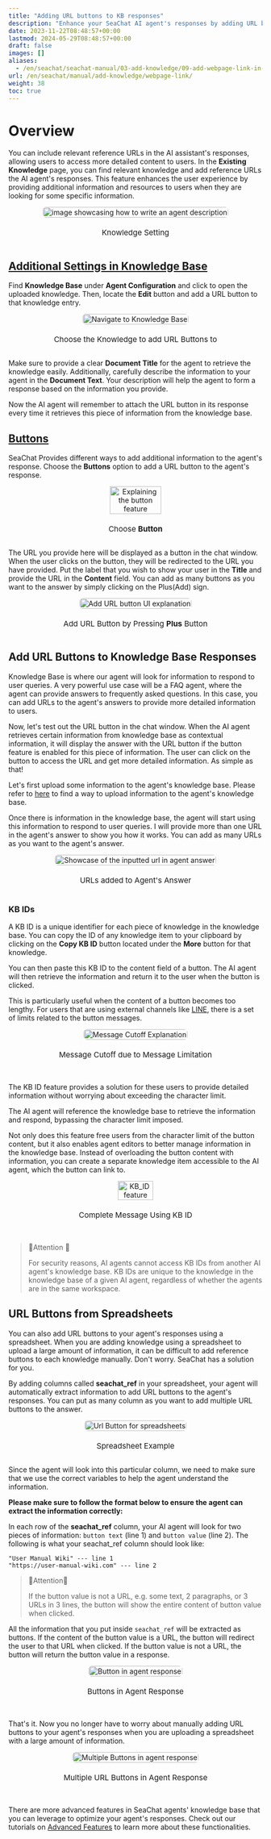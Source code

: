 ```yaml
---
title: "Adding URL buttons to KB responses"
description: "Enhance your SeaChat AI agent's responses by adding URL buttons for more information in responses."
date: 2023-11-22T08:48:57+00:00
lastmod: 2024-05-29T08:48:57+00:00
draft: false
images: []
aliases:
  - /en/seachat/seachat-manual/03-add-knowledge/09-add-webpage-link-in-answers/
url: /en/seachat/manual/add-knowledge/webpage-link/  
weight: 38
toc: true
---
```


# Overview

You can include relevant reference URLs in the AI assistant's responses, allowing users to access more detailed content to users. In the **Existing Knowledge** page, you can find relevant knowledge and add reference URLs the AI agent's responses. This feature enhances the user experience by providing additional information and resources to users when they are looking for some specific information. 

<div id="additional-setting-ui" style="display: flex; flex-direction: column; align-items: center;">
<div style="width: 100%; text-align: center; display: flex; flex-direction: column; align-items: center; justify-item: center">
    <a href="/images/seachat/en/knowledge-advanced-features/url-button/new-kb-ui.png" target="_blank">
    <img width="100%" style="border-radius: 0.4rem; cursor: zoom-in;" src="/images/seachat/en/knowledge-advanced-features/url-button/new-kb-ui.png" alt="image showcasing how to write an agent description">
    </a>
</div>
    <p style="margin-top: 20px; font-size: 15px">Knowledge Setting</p>
</div>

## [Additional Settings in Knowledge Base](#additional-setting-ui)

Find **Knowledge Base** under **Agent Configuration** and click to open the uploaded knowledge. Then, locate the **Edit** button and add a URL button to that knowledge entry.

<div id="additional-setting-ui" style="display: flex; flex-direction: column; align-items: center;">
<div style="width: 100%; text-align: center; display: flex; flex-direction: column; align-items: center; justify-item: center">
    <a href="/images/seachat/en/knowledge-advanced-features/url-button/choose-knowledge.png" target="_blank">
    <img width="100%" style="border-radius: 0.4rem; cursor: zoom-in;" src="/images/seachat/en/knowledge-advanced-features/url-button/choose-knowledge.png" alt="Navigate to Knowledge Base">
    </a>
</div>
    <p style="margin-top: 20px; font-size: 15px">Choose the Knowledge to add URL Buttons to</p>
</div>

Make sure to provide a clear **Document Title** for the agent to retrieve the knowledge easily. Additionally, carefully describe the information to your agent in the **Document Text**. Your description will help the agent to form a response based on the information you provide.

Now the AI agent will remember to attach the URL button in its response every time it retrieves this piece of information from the knowledge base.

## [Buttons](#additional-setting-ui)

SeaChat Provides different ways to add additional information to the agent's response. Choose the **Buttons** option to add a URL button to the agent's response.

<div id="additional-setting-ui" style="display: flex; flex-direction: column; align-items: center;">
<div style="width: 100%; text-align: center; display: flex; flex-direction: column; align-items: center; justify-item: center">
    <a href="/images/seachat/en/knowledge-advanced-features/url-button/choose-button.png" target="_blank">
    <img width="70%" style="border-radius: 0.4rem; cursor: zoom-in;" src="/images/seachat/en/knowledge-advanced-features/url-button/choose-button.png" alt="Explaining the button feature">
    </a>
</div>
    <p style="margin-top: 20px; font-size: 15px">Choose <strong>Button</strong></p>
</div>

The URL you provide here will be displayed as a button in the chat window. When the user clicks on the button, they will be redirected to the URL you have provided. Put the label that you wish to show your user in the **Title** and provide the URL in the **Content** field. You can add as many buttons as you want to the answer by simply clicking on the Plus(Add) sign.

<div id="additional-setting-ui" style="display: flex; flex-direction: column; align-items: center;">
<div style="width: 100%; text-align: center; display: flex; flex-direction: column; align-items: center; justify-item: center">
    <a href="/images/seachat/en/knowledge-advanced-features/url-button/add-more-url.png" target="_blank">
    <img width="100%" style="border-radius: 0.4rem; cursor: zoom-in;" src="/images/seachat/en/knowledge-advanced-features/url-button/add-more-url.png" alt="Add URL button UI explanation">
    </a>
</div>
    <p style="margin-top: 20px; font-size: 15px">Add URL Button by Pressing <strong>Plus</strong> Button</p>
</div>

## Add URL Buttons to Knowledge Base Responses

Knowledge Base is where our agent will look for information to respond to user queries. A very powerful use case will be a FAQ agent, where the agent can provide answers to frequently asked questions. In this case, you can add URLs to the agent's answers to provide more detailed information to users.

Now, let's test out the URL button in the chat window. When the AI agent retrieves certain information from knowledge base as contextual information, it will display the answer with the URL button if the button feature is enabled for this piece of information. The user can click on the button to access the URL and get more detailed information. As simple as that!

Let's first upload some information to the agent's knowledge base. Please refer to [here](https://wiki.seasalt.ai/en/seachat/manual/add-knowledge/intro/) to find a way to upload information to the agent's knowledge base.

Once there is information in the knowledge base, the agent will start using this information to respond to user queries. I will provide more than one URL in the agent's answer to show you how it works. You can add as many URLs as you want to the agent's answer. 

<div id="additional-setting-ui" style="display: flex; flex-direction: column; align-items: center;">
<div style="width: 100%; text-align: center; display: flex; flex-direction: column; align-items: center; justify-item: center">
    <a href="/images/seachat/en/knowledge-advanced-features/url-button/url-to-answer.png" target="_blank">
    <img width="100%" style="border-radius: 0.4rem; cursor: zoom-in;" src="/images/seachat/en/knowledge-advanced-features/url-button/url-to-answer.png" alt="Showcase of the inputted url in agent answer">
    </a>
</div>
    <p style="margin-top: 20px; font-size: 15px">URLs added to Agent's Answer</p>
</div>


### KB IDs

A KB ID is a unique identifier for each piece of knowledge in the knowledge base. You can copy the ID of any knowledge item to your clipboard by clicking on the **Copy KB ID** button located under the **More** button for that knowledge.

You can then paste this KB ID to the content field of a button. The AI agent will then retrieve the information and return it to the user when the button is clicked.

This is particularly useful when the content of a button becomes too lengthy. For users that are using external channels like [LINE](http://wiki.seasalt.ai/seachat/seachat-manual/04-channels/05-install-to-line/#limits-of-line-button-messages), there is a set of limits related to the button messages. 

<div id="additional-setting-ui" style="display: flex; flex-direction: column; align-items: center;">
<div style="width: 100%; text-align: center; display: flex; flex-direction: column; align-items: center; justify-item: center">
    <a href="/images/seachat/en/knowledge-advanced-features/url-button/kb-id-problem.png" target="_blank">
    <img width="100%" style="border-radius: 0.4rem; cursor: zoom-in;" src="/images/seachat/en/knowledge-advanced-features/url-button/kb-id-problem.png" alt="Message Cutoff Explanation">
    </a>
</div>
    <p style="margin-top: 20px; font-size: 15px">Message Cutoff due to Message Limitation</p>
</div>
<br/>

The KB ID feature provides a solution for these users to provide detailed information without worrying about exceeding the character limit.

The AI agent will reference the knowledge base to retrieve the information and respond, bypassing the character limit imposed.

Not only does this feature free users from the character limit of the button content, but it also enables agent editors to better manage information in the knowledge base. Instead of overloading the button content with information, you can create a separate knowledge item accessible to the AI agent, which the button can link to.

<div id="additional-setting-ui" style="display: flex; flex-direction: column; align-items: center;">
<div style="width: 100%; text-align: center; display: flex; flex-direction: column; align-items: center; justify-item: center">
    <a href="/images/seachat/en/knowledge-advanced-features/url-button/kb-id.png" target="_blank">
    <img width="80%" style="border-radius: 0.4rem; cursor: zoom-in;" src="/images/seachat/en/knowledge-advanced-features/url-button/kb-id.png" alt="KB_ID feature">
    </a>
</div>
    <p style="margin-top: 20px; font-size: 15px">Complete Message Using KB ID</p>
</div>

<br/>

> 🚨Attention 🚨
>
> For security reasons, AI agents cannot access KB IDs from another AI agent's knowledge base. KB IDs are unique to the knowledge in the knowledge base of a given AI agent, regardless of whether the agents are in the same workspace.


## URL Buttons from Spreadsheets

You can also add URL buttons to your agent's responses using a spreadsheet. When you are adding knowledge using a spreadsheet to upload a large amount of information, it can be difficult to add reference buttons to each knowledge manually. Don't worry. SeaChat has a solution for you. 

By adding columns called **seachat_ref** in your spreadsheet, your agent will automatically extract information to add URL buttons to the agent's responses. You can put as many column as you want to add multiple URL buttons to the answer.

<div id="additional-setting-ui" style="display: flex; flex-direction: column; align-items: center;">
<div style="width: 100%; text-align: center; display: flex; flex-direction: column; align-items: center; justify-item: center">
    <a href="/images/seachat/en/knowledge-advanced-features/url-button/spreadsheet-example.png" target="_blank">
    <img width="100%" style="border-radius: 0.4rem; cursor: zoom-in;" src="/images/seachat/en/knowledge-advanced-features/url-button/spreadsheet-example.png" alt="Url Button for spreadsheets">
    </a>
</div>
    <p style="margin-top: 20px; font-size: 15px">Spreadsheet Example</p>
</div>

Since the agent will look into this particular column, we need to make sure that we use the correct variables to help the agent understand the information.

**Please make sure to follow the format below to ensure the agent can extract the information correctly:**

In each row of the **seachat_ref** column, your AI agent will look for two pieces of information: <code>button text</code> (line 1) and <code>button value</code> (line 2). The following is what your seachat_ref column should look like:

```
"User Manual Wiki" --- line 1
"https://user-manual-wiki.com" --- line 2
```


> 🚨Attention🚨
> 
> If the button value is not a URL, e.g. some text, 2 paragraphs, or 3 URLs in 3 lines, the button will show the entire content of button value when clicked.

All the information that you put inside `seachat_ref` will be extracted as buttons. If the content of the button value is a URL, the button will redirect the user to that URL when clicked. If the button value is not a URL, the button will return the button value in a response.

<div id="additional-setting-ui" style="display: flex; flex-direction: column; align-items: center;">
<div style="width: 100%; text-align: center; display: flex; flex-direction: column; align-items: center; justify-item: center">
    <a href="/images/seachat/en/knowledge-advanced-features/url-button/non-url-buttons.png" target="_blank">
    <img width="100%" style="border-radius: 0.4rem; cursor: zoom-in;" src="/images/seachat/en/knowledge-advanced-features/url-button/non-url-buttons.png" alt="Button in agent response">
    </a>
</div>
    <p style="margin-top: 20px; font-size: 15px">Buttons in Agent Response</p>
</div>


<br/>

That's it. Now you no longer have to worry about manually adding URL buttons to your agent's responses when you are uploading a spreadsheet with a large amount of information.

<div id="additional-setting-ui" style="display: flex; flex-direction: column; align-items: center;">
<div style="width: 100%; text-align: center; display: flex; flex-direction: column; align-items: center; justify-item: center">
    <a href="/images/seachat/en/knowledge-advanced-features/url-button/spreadsheet-url-buttons.png" target="_blank">
    <img width="100%" style="border-radius: 0.4rem; cursor: zoom-in;" src="/images/seachat/en/knowledge-advanced-features/url-button/spreadsheet-url-buttons.png" alt="Multiple Buttons in agent response">
    </a>
</div>
    <p style="margin-top: 20px; font-size: 15px">Multiple URL Buttons in Agent Response</p>
</div>


<br/>

There are more advanced features in SeaChat agents' knowledge base that you can leverage to optimize your agent's responses. Check out our tutorials on [Advanced Features](https://wiki.seasalt.ai/en/seachat/manual/add-knowledge/additional-features-in-kb/) to learn more about these functionalities.